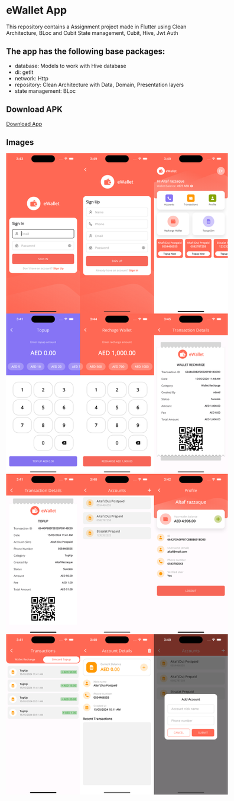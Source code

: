 # eWallet App
This repository contains a Assignment project made in Flutter using Clean Architecture, BLoc and Cubit State management, Cubit, Hive, Jwt Auth


## The app has the following base packages:
- database: Models to work with Hive database
- di: getIt
- network: Http
- repository: Clean Architecture with Data, Domain, Presentation layers
- state management: BLoc 

## Download APK
<div style="display: flex; justify-content: space-between;">
    <a href="https://github.com/altafc22/eWallet/blob/main/apk/app-release.apk">Download App</a>
</div>

## Images
<div style="display: flex; justify-content: space-between;">
    <img src="https://github.com/altafc22/eWallet/blob/main/screenshots/1.png" alt="Sign In" width="200">
    <img src="https://github.com/altafc22/eWallet/blob/main/screenshots/2.png" alt="Sign Up" width="200">
    <img src="https://github.com/altafc22/eWallet/blob/main/screenshots/3.png" alt="Dashboard" width="200">
</div>
<div style="display: flex; justify-content: space-between;">
    <img src="https://github.com/altafc22/eWallet/blob/main/screenshots/4.png" alt="TopUp Screen" width="200">
    <img src="https://github.com/altafc22/eWallet/blob/main/screenshots/5.png" alt="Recharge Wallet" width="200">
    <img src="https://github.com/altafc22/eWallet/blob/main/screenshots/6.png" alt="Transaction receipt" width="200">
</div>
<div style="display: flex; justify-content: space-between;">
    <img src="https://github.com/altafc22/eWallet/blob/main/screenshots/7.png" alt="Wallet Receipt" width="200">
    <img src="https://github.com/altafc22/eWallet/blob/main/screenshots/8.png" alt="Accoount (Mobile Sim)" width="200">
    <img src="https://github.com/altafc22/eWallet/blob/main/screenshots/9.png" alt="Profile" width="200">
</div>
<div style="display: flex; justify-content: space-between;">
    <img src="https://github.com/altafc22/eWallet/blob/main/screenshots/10.png" alt="Transactions" width="200">
    <img src="https://github.com/altafc22/eWallet/blob/main/screenshots/11.png" alt="Account Details (Sim account)" width="200">
    <img src="https://github.com/altafc22/eWallet/blob/main/screenshots/12.png" alt="Add Account" width="200">
</div>


